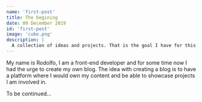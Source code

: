 ```yaml
---
name: 'first-post'
title: The begining
date: 09 December 2019
id: 'first-post'
image: 'cube.png'
description: |
  A collection of ideas and projects. That is the goal I have for this personal blog. I was looking for a way to document my path, my learning experiences and maybe some failures.
---
```


<p>My name is Rodolfo, I am a front-end developer and for some time now I had the urge to create my own blog. The idea with creating a blog is to have a platform where I would own my content and be able to showcase projects I am involved in. </p>
<p> To be continued... </p>
